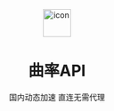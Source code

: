 <div align="center">
<img src="https://com-img-space.oss-cn-shenzhen.aliyuncs.com/svg/favicon.ico" alt="icon" width="50px"/>
<h1 align="center">曲率API</h1>


国内动态加速 直连无需代理



</div>











